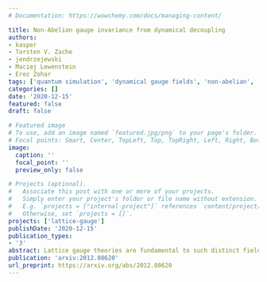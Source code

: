 ```yaml
---
# Documentation: https://wowchemy.com/docs/managing-content/

title: Non-Abelian gauge invariance from dynamical decoupling
authors:
- kasper
- Torsten V. Zache
- jendrzejewski
- Maciej Lewenstein
- Erez Zohar
tags: ['quantum simulation', 'dynamical gauge fields', 'non-abelian', 'kip']
categories: []
date: '2020-12-15'
featured: false
draft: false

# Featured image
# To use, add an image named `featured.jpg/png` to your page's folder.
# Focal points: Smart, Center, TopLeft, Top, TopRight, Left, Right, BottomLeft, Bottom, BottomRight.
image:
  caption: ''
  focal_point: ''
  preview_only: false

# Projects (optional).
#   Associate this post with one or more of your projects.
#   Simply enter your project's folder or file name without extension.
#   E.g. `projects = ["internal-project"]` references `content/project/deep-learning/index.md`.
#   Otherwise, set `projects = []`.
projects: ['lattice-gauge']
publishDate: '2020-12-15'
publication_types:
- '3'
abstract: Lattice gauge theories are fundamental to such distinct fields as particle physics, condensed matter or quantum information theory. The recent progress in the control of artificial quantum systems already allows for studying Abelian lattice gauge theories in table-top experiments. However, the realization of non-Abelian models remains challenging. Here, we employ a coherent quantum control scheme to enforce non-Abelian gauge invariance, and discuss this idea in detail for a one dimensional SU(2) lattice gauge system. Finally, we comment on how to extend our scheme to other non-Abelian gauge symmetries and higher spatial dimensions, which summarized, provides a promising route for the quantum simulation of non-Abelian lattice gauge theories.
publication: 'arxiv:2012.08620'
url_preprint: https://arxiv.org/abs/2012.08620
---
```

